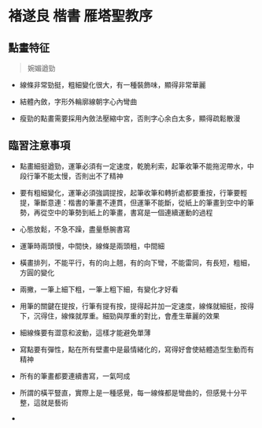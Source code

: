 # 褚遂良 楷書 雁塔聖教序


## 點畫特征

> 婉媚遒勁

- 線條非常勁挺，粗細變化很大，有一種裝飾味，顯得非常華麗

- 結體內斂，字形外輪廓線朝字心內彎曲

- 瘦勁的點畫需要採用內斂法壓縮中宮，否則字心余白太多，顯得疏鬆散漫

## 臨習注意事項

- 點畫細挺遒勁，運筆必須有一定速度，乾脆利索，起筆收筆不能拖泥帶水，中段行筆不能太慢，否則出不了精神

- 要有粗細變化，運筆必須強調提按，起筆收筆和轉折處都要重按，行筆要輕提，筆斷意連：楷書的筆畫不連貫，但運筆不能斷，從紙上的筆畫到空中的筆勢，再從空中的筆勢到紙上的筆畫，書寫是一個連續運動的過程

- 心態放鬆，不急不躁，盡量懸腕書寫

- 運筆時兩頭慢，中間快，線條是兩頭粗，中間細

- 橫畫排列，不能平行，有的向上翹，有的向下彎，不能雷同，有長短，粗細，方圓的變化

- 兩撇，一筆上細下粗，一筆上粗下細，有變化才好看

- 用筆的關鍵在提按，行筆有提有按，提得起并加一定速度，線條就細挺，按得下，沉得住，線條就厚重。細勁與厚重的對比，會產生華麗的效果

- 細線條要有澀意和波動，這樣才能避免單薄

- 寫點要有彈性，點在所有壁畫中是最情緒化的，寫得好會使結體造型生動而有精神

- 所有的筆畫都要連續書寫，一氣呵成

- 所謂的橫平豎直，實際上是一種感覺，每一線條都是彎曲的，但感覺十分平整，這就是藝術

- 
